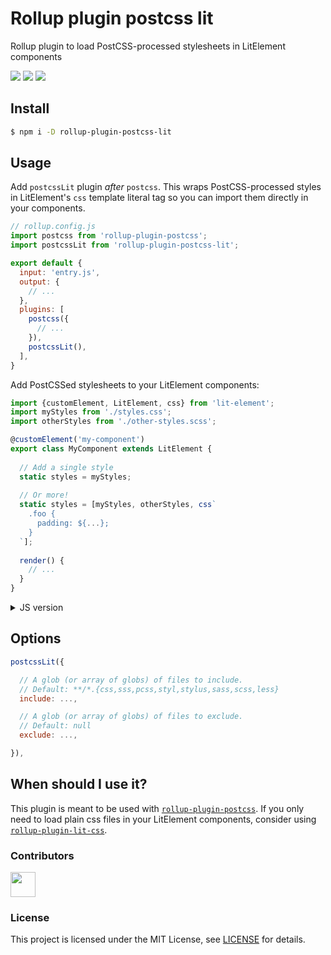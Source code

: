 # Rollup plugin postcss lit

Rollup plugin to load PostCSS-processed stylesheets in LitElement components

![](https://github.com/umbopepato/rollup-plugin-postcss-lit/workflows/Node.js%20CI/badge.svg)
[![](https://img.shields.io/npm/v/rollup-plugin-postcss-lit.svg)](https://npmjs.org/package/rollup-plugin-postcss-lit)
[![](https://img.shields.io/badge/license-MIT-brightgreen)](LICENSE)

## Install

```bash
$ npm i -D rollup-plugin-postcss-lit
```

## Usage

Add `postcssLit` plugin _after_ `postcss`. This wraps PostCSS-processed styles in LitElement's `css`
template literal tag so you can import them directly in your components. 

```javascript
// rollup.config.js
import postcss from 'rollup-plugin-postcss';
import postcssLit from 'rollup-plugin-postcss-lit';

export default {
  input: 'entry.js',
  output: {
    // ...
  },
  plugins: [
    postcss({
      // ...
    }),
    postcssLit(),
  ],
}
```

Add PostCSSed stylesheets to your LitElement components:

```typescript
import {customElement, LitElement, css} from 'lit-element';
import myStyles from './styles.css';
import otherStyles from './other-styles.scss';

@customElement('my-component')
export class MyComponent extends LitElement {
  
  // Add a single style
  static styles = myStyles;
  
  // Or more!
  static styles = [myStyles, otherStyles, css`
    .foo {
      padding: ${...};
    }
  `];
  
  render() {
    // ...
  }
}
```

<details>
<summary>JS version</summary>

```javascript
import {LitElement, css} from 'lit-element';
import myStyles from './styles.css';
import otherStyles from './other-styles.scss';

export class MyComponent extends LitElement {
  
  // Add a single style
  static get styles() {
    return myStyles;
  }
  
  // Or more!
  static get styles() {
    return [myStyles, otherStyles, css`
      .foo {
        padding: ${...};
      }
    `];
  }
  
  render() {
    // ...
  }
}

customElements.define('my-component', MyComponent);
```

</details>

## Options

```javascript
postcssLit({

  // A glob (or array of globs) of files to include.
  // Default: **/*.{css,sss,pcss,styl,stylus,sass,scss,less}
  include: ...,

  // A glob (or array of globs) of files to exclude.
  // Default: null
  exclude: ...,

}),
```

## When should I use it?

This plugin is meant to be used with [`rollup-plugin-postcss`](https://github.com/egoist/rollup-plugin-postcss).
If you only need to load plain css files in your LitElement components,
consider using [`rollup-plugin-lit-css`](https://github.com/bennypowers/rollup-plugin-lit-css).

### Contributors

<a href="https://github.com/umbopepato/rollup-plugin-postcss-lit/graphs/contributors">
  <img src="https://contributors-img.web.app/image?repo=umbopepato/rollup-plugin-postcss-lit" height="40"/>
</a>


### License

This project is licensed under the MIT License, see [LICENSE](./LICENSE) for details. 
